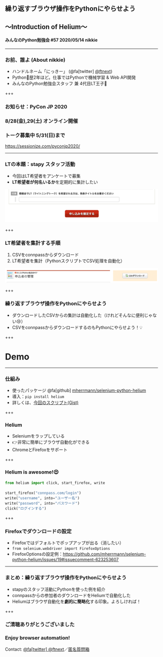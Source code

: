 ## 繰り返すブラウザ操作をPythonにやらせよう
## 〜Introduction of Helium〜
#### みんなのPython勉強会 #57 2020/05/14 nikkie

---

### お前、誰よ (About nikkie)

- ハンドルネーム「にっきー」 (@fa[twitter] [@ftnext](https://twitter.com/ftnext))
- Python🐍歴2年ほど。仕事ではPythonで機械学習 & Web API開発
- みんなのPython勉強会スタッフ 兼 4代目LT王子🤴

+++

### お知らせ：PyCon JP 2020
### 8/28(金),29(土) オンライン開催
### トーク募集中 5/31(日)まで

https://sessionize.com/pyconjp2020/

---

### LTの本題：stapy スタッフ活動

- 今回はLT希望者をアンケートで募集
- **LT希望者が何名いるか**を定期的に集計したい

![](stapy_May_helium_auto_browser/assets/images/stapy57_questionnaire.jpg)

+++

### LT希望者を集計する手順

1. CSVをconnpassからダウンロード
2. LT希望者を集計（PythonスクリプトでCSV処理を自動化）

![](stapy_May_helium_auto_browser/assets/images/export_participants_csv.png)

+++

### 繰り返すブラウザ操作をPythonにやらせよう

- ダウンロードしたCSVからの集計は自動化した（けれどそんなに便利じゃない😢）
- CSVをconnpassからダウンロードするのもPythonにやらせよう！💡

+++

# Demo

---

### 仕組み

- 使ったパッケージ @fa[github] [mherrmann/selenium-python-helium](https://github.com/mherrmann/selenium-python-helium)
- 導入：`pip install helium`
- 詳しくは、[今回のスクリプト(Gist)](https://gist.github.com/ftnext/405edadcd84893f4e0c79b152845816f)

+++

### Helium

- Seleniumをラップしている
- 👉非常に簡単にブラウザ自動化ができる
- ChromeとFirefoxをサポート

+++

### Helium is awesome!😍

```python
from helium import click, start_firefox, write

start_firefox("connpass.com/login")
write("username", into="ユーザー名")
write("password", into="パスワード")
click("ログインする")
```

+++

### Firefoxでダウンロードの設定

- Firefoxではデフォルトでポップアップが出る（消したい）
- `from selenium.webdriver import FirefoxOptions`
- FirefoxOptionsの設定例：https://github.com/mherrmann/selenium-python-helium/issues/19#issuecomment-623253607

---

### まとめ：繰り返すブラウザ操作をPythonにやらせよう

- stapyのスタッフ活動にPythonを使った例を紹介
- connpassからの参加者のダウンロードをHeliumで自動化した
- Heliumはブラウザ自動化を**劇的に簡略化**する印象。よろしければ！

+++

### ご清聴ありがとうございました
### Enjoy browser automation!

Contact: [@fa[twitter] @ftnext](https://twitter.com/ftnext)／[匿名質問箱](https://peing.net/ja/ftnext)
